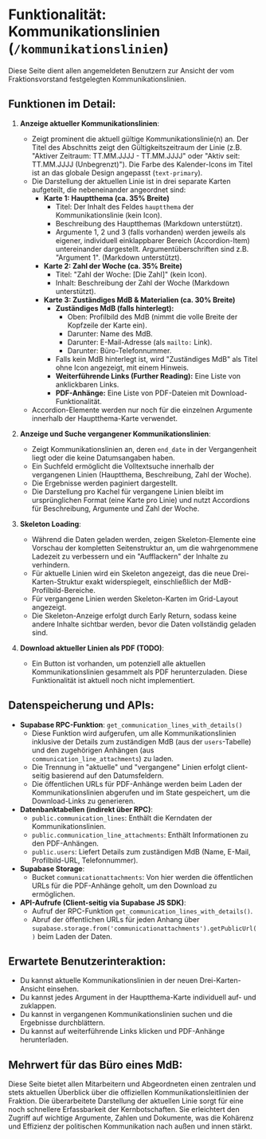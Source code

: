 # Funktionalität: Kommunikationslinien (`/kommunikationslinien`)

Diese Seite dient allen angemeldeten Benutzern zur Ansicht der vom Fraktionsvorstand festgelegten Kommunikationslinien.

## Funktionen im Detail:

1.  **Anzeige aktueller Kommunikationslinien**:
    *   Zeigt prominent die aktuell gültige Kommunikationslinie(n) an. Der Titel des Abschnitts zeigt den Gültigkeitszeitraum der Linie (z.B. "Aktiver Zeitraum: TT.MM.JJJJ - TT.MM.JJJJ" oder "Aktiv seit: TT.MM.JJJJ (Unbegrenzt)"). Die Farbe des Kalender-Icons im Titel ist an das globale Design angepasst (`text-primary`).
    *   Die Darstellung der aktuellen Linie ist in drei separate Karten aufgeteilt, die nebeneinander angeordnet sind:
        *   **Karte 1: Hauptthema (ca. 35% Breite)**
            *   Titel: Der Inhalt des Feldes `hauptthema` der Kommunikationslinie (kein Icon).
            *   Beschreibung des Hauptthemas (Markdown unterstützt).
            *   Argumente 1, 2 und 3 (falls vorhanden) werden jeweils als eigener, individuell einklappbarer Bereich (Accordion-Item) untereinander dargestellt. Argumentüberschriften sind z.B. "Argument 1". (Markdown unterstützt).
        *   **Karte 2: Zahl der Woche (ca. 35% Breite)**
            *   Titel: "Zahl der Woche: [Die Zahl]" (kein Icon).
            *   Inhalt: Beschreibung der Zahl der Woche (Markdown unterstützt).
        *   **Karte 3: Zuständiges MdB & Materialien (ca. 30% Breite)**
            *   **Zuständiges MdB (falls hinterlegt):**
                *   Oben: Profilbild des MdB (nimmt die volle Breite der Kopfzeile der Karte ein).
                *   Darunter: Name des MdB.
                *   Darunter: E-Mail-Adresse (als `mailto:` Link).
                *   Darunter: Büro-Telefonnummer.
            *   Falls kein MdB hinterlegt ist, wird "Zuständiges MdB" als Titel ohne Icon angezeigt, mit einem Hinweis.
            *   **Weiterführende Links (Further Reading):** Eine Liste von anklickbaren Links.
            *   **PDF-Anhänge:** Eine Liste von PDF-Dateien mit Download-Funktionalität.
    *   Accordion-Elemente werden nur noch für die einzelnen Argumente innerhalb der Hauptthema-Karte verwendet.

2.  **Anzeige und Suche vergangener Kommunikationslinien**:
    *   Zeigt Kommunikationslinien an, deren `end_date` in der Vergangenheit liegt oder die keine Datumsangaben haben.
    *   Ein Suchfeld ermöglicht die Volltextsuche innerhalb der vergangenen Linien (Hauptthema, Beschreibung, Zahl der Woche).
    *   Die Ergebnisse werden paginiert dargestellt.
    *   Die Darstellung pro Kachel für vergangene Linien bleibt im ursprünglichen Format (eine Karte pro Linie) und nutzt Accordions für Beschreibung, Argumente und Zahl der Woche.

3.  **Skeleton Loading**:
    *   Während die Daten geladen werden, zeigen Skeleton-Elemente eine Vorschau der kompletten Seitenstruktur an, um die wahrgenommene Ladezeit zu verbessern und ein "Aufflackern" der Inhalte zu verhindern. 
    *   Für aktuelle Linien wird ein Skeleton angezeigt, das die neue Drei-Karten-Struktur exakt widerspiegelt, einschließlich der MdB-Profilbild-Bereiche.
    *   Für vergangene Linien werden Skeleton-Karten im Grid-Layout angezeigt.
    *   Die Skeleton-Anzeige erfolgt durch Early Return, sodass keine andere Inhalte sichtbar werden, bevor die Daten vollständig geladen sind.

4.  **Download aktueller Linien als PDF (TODO)**:
    *   Ein Button ist vorhanden, um potenziell alle aktuellen Kommunikationslinien gesammelt als PDF herunterzuladen. Diese Funktionalität ist aktuell noch nicht implementiert.

## Datenspeicherung und APIs:

*   **Supabase RPC-Funktion**: `get_communication_lines_with_details()`
    *   Diese Funktion wird aufgerufen, um alle Kommunikationslinien inklusive der Details zum zuständigen MdB (aus der `users`-Tabelle) und den zugehörigen Anhängen (aus `communication_line_attachments`) zu laden.
    *   Die Trennung in "aktuelle" und "vergangene" Linien erfolgt client-seitig basierend auf den Datumsfeldern.
    *   Die öffentlichen URLs für PDF-Anhänge werden beim Laden der Kommunikationslinien abgerufen und im State gespeichert, um die Download-Links zu generieren.
*   **Datenbanktabellen (indirekt über RPC)**:
    *   `public.communication_lines`: Enthält die Kerndaten der Kommunikationslinien.
    *   `public.communication_line_attachments`: Enthält Informationen zu den PDF-Anhängen.
    *   `public.users`: Liefert Details zum zuständigen MdB (Name, E-Mail, Profilbild-URL, Telefonnummer).
*   **Supabase Storage**:
    *   Bucket `communicationattachments`: Von hier werden die öffentlichen URLs für die PDF-Anhänge geholt, um den Download zu ermöglichen.
*   **API-Aufrufe (Client-seitig via Supabase JS SDK)**:
    *   Aufruf der RPC-Funktion `get_communication_lines_with_details()`.
    *   Abruf der öffentlichen URLs für jeden Anhang über `supabase.storage.from('communicationattachments').getPublicUrl()` beim Laden der Daten.

## Erwartete Benutzerinteraktion:

*   Du kannst aktuelle Kommunikationslinien in der neuen Drei-Karten-Ansicht einsehen.
*   Du kannst jedes Argument in der Hauptthema-Karte individuell auf- und zuklappen.
*   Du kannst in vergangenen Kommunikationslinien suchen und die Ergebnisse durchblättern.
*   Du kannst auf weiterführende Links klicken und PDF-Anhänge herunterladen.

## Mehrwert für das Büro eines MdB:

Diese Seite bietet allen Mitarbeitern und Abgeordneten einen zentralen und stets aktuellen Überblick über die offiziellen Kommunikationsleitlinien der Fraktion. Die überarbeitete Darstellung der aktuellen Linie sorgt für eine noch schnellere Erfassbarkeit der Kernbotschaften. Sie erleichtert den Zugriff auf wichtige Argumente, Zahlen und Dokumente, was die Kohärenz und Effizienz der politischen Kommunikation nach außen und innen stärkt. 